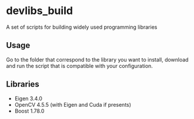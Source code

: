 # devlibs_build
A set of scripts for building widely used programming libraries

## Usage
Go to the folder that correspond to the library you want to install, download and run the script that is compatible with your configuration.

## Libraries
- Eigen 3.4.0
- OpenCV 4.5.5 (with Eigen and Cuda if presents)
- Boost 1.78.0

